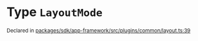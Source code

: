 # Type `LayoutMode`
<sub>Declared in [packages/sdk/app-framework/src/plugins/common/layout.ts:39](https://github.com/dxos/dxos/blob/52455dba3/packages/sdk/app-framework/src/plugins/common/layout.ts#L39)</sub>






